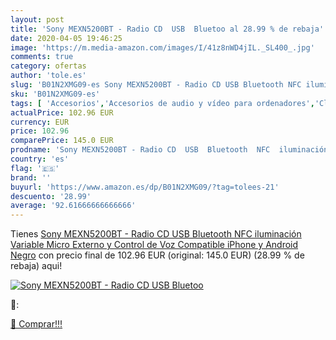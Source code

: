 ```yaml
---
layout: post
title: 'Sony MEXN5200BT - Radio CD  USB  Bluetoo al 28.99 % de rebaja'
date: 2020-04-05 19:46:25
image: 'https://m.media-amazon.com/images/I/41z8nWD4jIL._SL400_.jpg'
comments: true
category: ofertas
author: 'tole.es'
slug: 'B01N2XMG09-es Sony MEXN5200BT - Radio CD USB Bluetooth NFC iluminación...'
sku: 'B01N2XMG09-es'
tags: [ 'Accesorios','Accesorios de audio y vídeo para ordenadores','Clientes de streaming','Dispositivos para el streaming','Electrónica','Equipos de audio y Hi-Fi','Informática','Smartwatches','Tablets','Tecnología para vestir','Webcams y telefonía VoIP','android', ]
actualPrice: 102.96 EUR
currency: EUR
price: 102.96
comparePrice: 145.0 EUR
prodname: 'Sony MEXN5200BT - Radio CD  USB  Bluetooth  NFC  iluminación Variable  Micro Externo y Control de Voz Compatible iPhone y Android  Negro'
country: 'es'
flag: '🇪🇸'
brand: ''
buyurl: 'https://www.amazon.es/dp/B01N2XMG09/?tag=tolees-21'
descuento: '28.99'
average: '92.61666666666666'
---
```


Tienes [Sony MEXN5200BT - Radio CD  USB  Bluetooth  NFC  iluminación Variable  Micro Externo y Control de Voz Compatible iPhone y Android  Negro](https://www.amazon.es/dp/B01N2XMG09/?tag=tolees-21) con precio final de  102.96 EUR (original: 145.0 EUR) (28.99 %  de rebaja) aqui!

[![Sony MEXN5200BT - Radio CD  USB  Bluetoo](https://m.media-amazon.com/images/I/41z8nWD4jIL._SL400_.jpg)](https://www.amazon.es/dp/B01N2XMG09/?tag=tolees-21)

🔎:


[🛒 Comprar!!!](https://www.amazon.es/dp/B01N2XMG09/?tag=tolees-21)
